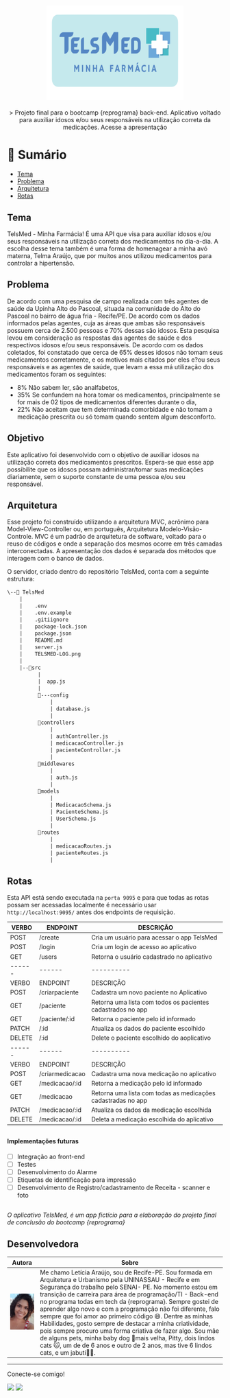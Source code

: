 
<h3 align="center"> 
<img src='./assets/TELSMED-LOGO.png' height= 220 width= 320>
</h3>

<div align = "center">
> Projeto final para o bootcamp {reprograma} back-end. Aplicativo voltado para auxiliar
idosos e/ou seus responsáveis na utilização correta da medicações. Acesse a apresentação 
<!-- [aqui!](https://www.canva.com/design/DAFHis5Rtuc/1UVpdijDOwMYiR4ux6eQWQ/view?utm_content=DAFHis5Rtuc&utm_campaign=designshare&utm_medium=link&utm_source=publishsharelink) -->

</div>

#  📑 **Sumário**

- [Tema](#tema)
- [Problema](#problema)
- [Arquitetura](#arquitetura)
- [Rotas](#rotas)


## **Tema**
TelsMed - Minha Farmácia! É uma API que visa para auxiliar idosos e/ou seus responsáveis na utilização correta dos medicamentos no dia-a-dia. A escolha desse tema também é uma forma de homenagear a minha avó materna, Telma Araújo, que por muitos anos utilizou medicamentos para controlar a hipertensão. 

## **Problema**
De acordo com uma pesquisa de campo realizada com três agentes de saúde da Upinha Alto do Pascoal, situada na comunidade do Alto do Pascoal no bairro de água fria - Recife/PE. 
De acordo com os dados informados pelas agentes, cuja as áreas que ambas são responsáveis possuem cerca de 2.500 pessoas e 70% dessas são idosos. Esta pesquisa levou em consideração as respostas das agentes de saúde e dos respectivos idosos e/ou seus responsáveis. De acordo com os dados coletados, foi constatado que cerca de 65% desses idosos não tomam seus medicamentos corretamente, e os motivos mais citados por eles e?ou seus responsáveis e as agentes de saúde, que levam a essa má utilização dos medicamentos foram os seguintes:

- 8% Não sabem ler, são analfabetos,
- 35% Se confundem na hora tomar os medicamentos, principalmente se for mais de 02 tipos de medicamentos diferentes durante o dia,
- 22% Não aceitam que tem determinada comorbidade e não tomam a medicação prescrita ou só tomam quando sentem algum desconforto.

## **Objetivo**
Este aplicativo foi desenvolvido com o objetivo de auxiliar idosos na utilização correta dos medicamentos prescritos. Espera-se que esse app possibilite que os idosos possam administrar/tomar suas medicações diariamente, sem o suporte constante de uma pessoa e/ou seu responsável.

## **Arquitetura**
Esse projeto foi construído utilizando a arquitetura MVC, acrônimo para Model-View-Controller ou, em português, Arquitetura Modelo-Visão-Controle. MVC é um padrão de arquitetura de software, voltado para o reuso de códigos e onde a separação dos mesmos ocorre em três camadas interconectadas. A apresentação dos dados é separada dos métodos que interagem com o banco de dados.

O servidor, criado dentro do repositório TelsMed, conta com a seguinte estrutura:

    \--📂 TelsMed
        |
        |    .env
        |    .env.example
        |    .gitiignore
        |    package-lock.json
        |    package.json
        |    README.md
        |    server.js
        |    TELSMED-LOG.png
        |
        |--📂src
              |
              |  app.js
              |
              📂---config
                  |
                  | database.js
                  |
              📂controllers    
                  |
                  | authController.js
                  | medicacaoController.js
                  | pacienteController.js
                  |
              📂middlewares
                  |
                  | auth.js
                  |
              📂models
                  |  
                  | MedicacaoSchema.js
                  | PacienteSchema.js
                  | UserSchema.js
                  |     
              📂routes
                  | 
                  | medicacaoRoutes.js
                  | pacienteRoutes.js
                  |


## **Rotas**
Esta API está sendo executada na `porta 9095` e para que todas as rotas possam ser acessadas localmente é necessário usar `http://localhost:9095/` antes dos endpoints de requisição.

|VERBO | ENDPOINT | DESCRIÇÃO|
|------|------|----------|
|POST | /create | Cria um usuário para acessar o app TelsMed|
|POST | /login | Cria um login de acesso ao aplicativo|
|GET | /users | Retorna o usuário cadastrado no aplicativo|
|------|------|----------|
|VERBO | ENDPOINT | DESCRIÇÃO|
|POST | /criarpaciente| Cadastra um novo paciente no Aplicativo|
|GET | /paciente| Retorna uma lista com todos os pacientes cadastrados no app|
|GET | /paciente/:id| Retorna o paciente pelo id informado|
|PATCH | /:id | Atualiza os dados do paciente escolhido|
|DELETE | /:id | Delete o paciente escolhido do aoplicativo| 
|------|------|----------|
|VERBO | ENDPOINT | DESCRIÇÃO|
|POST | /criarmedicacao | Cadastra uma nova medicação no aplicativo|
|GET | /medicacao/:id | Retorna a medicação pelo id informado|
|GET | /medicacao | Retorna uma lista com todas as medicações cadastradas no app|
|PATCH | /medicacao/:id | Atualiza os dados da medicação escolhida|
|DELETE | /medicacao/:id | Deleta a medicação escolhida do aplicativo|


##

#### **Implementações futuras**

- [ ] Integração ao front-end 
- [ ] Testes
- [ ] Desenvolvimento do Alarme
- [ ] Etiquetas de identificação para impressão
- [ ] Desenvolvimento de Registro/cadastramento de Receita - scanner e foto

##

_O aplicativo TelsMed, é um app fictício para a elaboração do projeto final de conclusão do bootcamp {reprograma}_

##

## **Desenvolvedora**
 |Autora|Sobre|
|:------:|----|
|<img src='./assets/foto.jpeg' width = 180 alt = 'foto autora'> | Me chamo Letícia Araújo, sou de Recife-PE. Sou formada em Arquitetura e Urbanismo pela UNINASSAU - Recife e em Segurança do trabalho pelo SENAI- PE. No momento estou em transição de carreira para área de programação/TI - Back-end no programa todas em tech da {reprograma}. Sempre gostei de aprender algo novo e com a programação não foi diferente, falo sempre que foi amor ao primeiro código 😄. Dentre as minhas Habilidades, gosto sempre de destacar a minha criatividade, pois sempre procuro uma forma criativa de fazer algo. Sou mãe de alguns pets, minha baby dog 🐶mais velha, Pitty, dois lindos cats 🐱, um de de 6 anos e outro de 2 anos, mas tive 6 lindos cats, e um jabutí🐢😊. |

---


Conecte-se comigo! 

<div>
  <a href = "mailto: leticia.souzaprogramacao@gmail.com"><img src="https://img.shields.io/badge/-Gmail-%23EA4335?style=for-the-badge&logo=gmail&logoColor=white" target="_blank"></a>
  <a href="https://www.linkedin.com/in/leticia--araujo/" target="_blank"><img src="https://img.shields.io/badge/-LinkedIn-%230077B5?style=for-the-badge&logo=linkedin&logoColor=white" target="_blank"></a>
  </div>

##